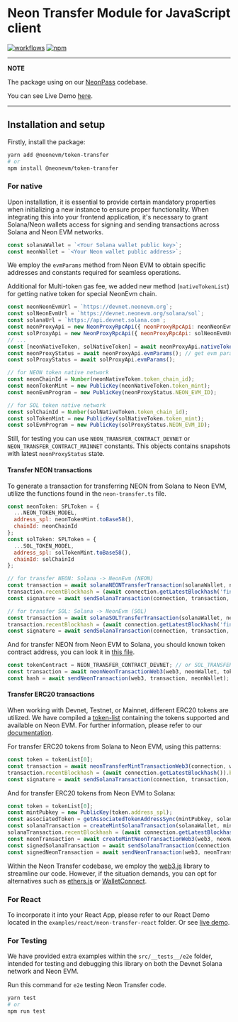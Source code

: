 # Neon Transfer Module for JavaScript client

[![workflows](https://github.com/neonlabsorg/neon-client-transfer/actions/workflows/test.yml/badge.svg?branch=master)](https://github.com/neonlabsorg/neon-client-transfer/actions)
[![npm](https://img.shields.io/npm/v/@neonevm/token-transfer.svg)](https://www.npmjs.com/package/@neonevm/token-transfer)

---

**NOTE**

The package using on our [NeonPass](https://neonpass.live/) codebase.

You can see Live Demo [here](https://codesandbox.io/s/neon-transfer-demo-z93nlj).

---

## Installation and setup

Firstly, install the package:

```sh
yarn add @neonevm/token-transfer
# or
npm install @neonevm/token-transfer
```

### For native

Upon installation, it is essential to provide certain mandatory properties when initializing a new instance to ensure proper functionality. When integrating this into your frontend application, it's necessary to grant Solana/Neon wallets access for signing and sending transactions across Solana and Neon EVM networks.


```javascript
const solanaWallet = `<Your Solana wallet public key>`;
const neonWallet = `<Your Neon wallet public address>`;
```

We employ the `evmParams` method from Neon EVM to obtain specific addresses and constants required for seamless operations.

Additional for Multi-token gas fee, we added new method (`nativeTokenList`) for getting native token for special NeonEvm chain. 

```javascript
const neonNeonEvmUrl = `https://devnet.neonevm.org`;
const solNeonEvmUrl = `https://devnet.neonevm.org/solana/sol`;
const solanaUrl = `https://api.devnet.solana.com`;
const neonProxyApi = new NeonProxyRpcApi({ neonProxyRpcApi: neonNeonEvmUrl, solanaRpcApi: solanaUrl });
const solProxyApi = new NeonProxyRpcApi({ neonProxyRpcApi: solNeonEvmUrl, solanaRpcApi: solanaUrl });
// ...
const [neonNativeToken, solNativeToken] = await neonProxyApi.nativeTokenList(); // get native tokens for chain networks
const neonProxyStatus = await neonProxyApi.evmParams(); // get evm params config
const solProxyStatus = await solProxyApi.evmParams();

// for NEON token native network
const neonChainId = Number(neonNativeToken.token_chain_id);
const neonTokenMint = new PublicKey(neonNativeToken.token_mint);
const neonEvmProgram = new PublicKey(neonProxyStatus.NEON_EVM_ID);

// for SOL token native network
const solChainId = Number(solNativeToken.token_chain_id);
const solTokenMint = new PublicKey(solNativeToken.token_mint);
const solEvmProgram = new PublicKey(solProxyStatus.NEON_EVM_ID);
```

Still, for testing you can use `NEON_TRANSFER_CONTRACT_DEVNET` or `NEON_TRANSFER_CONTRACT_MAINNET` constants. This objects contains snapshots with latest `neonProxyStatus` state. 

#### Transfer NEON transactions

To generate a transaction for transferring NEON from Solana to Neon EVM, utilize the functions found in the `neon-transfer.ts` file.

```javascript
const neonToken: SPLToken = {
  ...NEON_TOKEN_MODEL,
  address_spl: neonTokenMint.toBase58(),
  chainId: neonChainId
};
const solToken: SPLToken = {
  ...SOL_TOKEN_MODEL,
  address_spl: solTokenMint.toBase58(),
  chainId: solChainId
};

// for transfer NEON: Solana -> NeonEvm (NEON)
const transaction = await solanaNEONTransferTransaction(solanaWallet, neonWallet, neonEvmProgram, neonTokenMint, neonToken, amount, neonChainId); // Solana Transaction object
transaction.recentBlockhash = (await connection.getLatestBlockhash('finalized')).blockhash; // Network blockhash
const signature = await sendSolanaTransaction(connection, transaction, [signer], false, { skipPreflight: false }); // method for sign and send transaction to network

// for transfer SOL: Solana -> NeonEvm (SOL)
const transaction = await solanaSOLTransferTransaction(solanaWallet, neonWallet, solEvmProgram, solTokenMint, neonToken, amount, solChainId); // Solana Transaction object
transaction.recentBlockhash = (await connection.getLatestBlockhash('finalized')).blockhash; // Network blockhash
const signature = await sendSolanaTransaction(connection, transaction, [signer], false, { skipPreflight: false }); // method for sign and send transaction to network
```

And for transfer NEON from Neon EVM to Solana, you should known token contract address, you can look it in [this file](https://github.com/neonlabsorg/neon-client-transfer/blob/master/src/data/constants.ts).

```javascript
const tokenContract = NEON_TRANSFER_CONTRACT_DEVNET; // or SOL_TRANSFER_CONTRACT_DEVNET
const transaction = await neonNeonTransactionWeb3(web3, neonWallet, tokenContract, solanaWallet, amount); // Neon EVM Transaction object
const hash = await sendNeonTransaction(web3, transaction, neonWallet); // method for sign and send transaction to network
```

#### Transfer ERC20 transactions

When working with Devnet, Testnet, or Mainnet, different ERC20 tokens are utilized. We have compiled a [token-list](https://github.com/neonlabsorg/token-list) containing the tokens supported and available on Neon EVM. For further information, please refer to our [documentation](https://docs.neonfoundation.io/docs/tokens/token_list).

For transfer ERC20 tokens from Solana to Neon EVM, using this patterns:

```javascript
const token = tokenList[0];
const transaction = await neonTransferMintTransactionWeb3(connection, web3, proxyApi, proxyStatus, neonEvmProgram/* or solEvmProgram*/, solanaWallet, neonWallet, token, amount, neonChainId /*or solChainId*/);
transaction.recentBlockhash = (await connection.getLatestBlockhash()).blockhash;
const signature = await sendSolanaTransaction(connection, transaction, [signer], true, { skipPreflight: false });
```

And for transfer ERC20 tokens from Neon EVM to Solana:

```javascript
const token = tokenList[0];
const mintPubkey = new PublicKey(token.address_spl);
const associatedToken = getAssociatedTokenAddressSync(mintPubkey, solanaWallet);
const solanaTransaction = createMintSolanaTransaction(solanaWallet, mintPubkey, associatedToken, proxyStatus);
solanaTransaction.recentBlockhash = (await connection.getLatestBlockhash()).blockhash;
const neonTransaction = await createMintNeonTransactionWeb3(web3, neonWallet.address, associatedToken, token, amount);
const signedSolanaTransaction = await sendSolanaTransaction(connection, solanaTransaction, [signer], true, { skipPreflight: false });
const signedNeonTransaction = await sendNeonTransaction(web3, neonTransaction, neonWallet);
```

Within the Neon Transfer codebase, we employ the [web3.js](https://web3js.readthedocs.io/en/v1.10.0/) library to streamline our code. However, if the situation demands, you can opt for alternatives such as [ethers.js](https://docs.ethers.org/v6/) or [WalletConnect](https://walletconnect.com/).

### For React

To incorporate it into your React App, please refer to our React Demo located in the `examples/react/neon-transfer-react` folder. Or see [live demo](https://codesandbox.io/s/neon-transfer-demo-z93nlj).

### For Testing

We have provided extra examples within the `src/__tests__/e2e` folder, intended for testing and debugging this library on both the Devnet Solana network and Neon EVM.

Run this command for `e2e` testing Neon Transfer code.

```sh
yarn test
# or
npm run test
```
